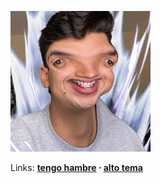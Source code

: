 <!--update1-->
<!--woah-->
![luis](art/luis.jpeg)

Links: **[tengo hambre](https://www.youtube.com/@AJDestroyer200) ⋅ [alto tema](https://open.spotify.com/track/3zMvotMEQK3xvH01vA9wAP?si=098a6c1579f54b2a)**
